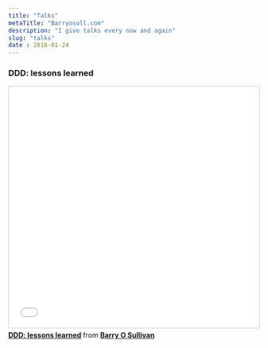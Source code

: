 ```yaml
---
title: "Talks"
metaTitle: "Barryosull.com"
description: "I give talks every now and again"
slug: "talks"
date : 2018-01-24
---
```


### DDD: lessons learned
<iframe src="//www.slideshare.net/slideshow/embed_code/key/2twCFqgSQAdoNF" width="595" height="485" frameborder="0" marginwidth="0" marginheight="0" scrolling="no" style="border:1px solid #CCC; border-width:1px; margin-bottom:5px; max-width: 100%;" allowfullscreen> </iframe> <div style="margin-bottom:5px"> <strong> <a href="//www.slideshare.net/BarryOSullivan18/ddd-lessons-learned" title="DDD: lessons learned" target="_blank">DDD: lessons learned</a> </strong> from <strong><a href="https://www.slideshare.net/BarryOSullivan18" target="_blank">Barry O Sullivan</a></strong> </div>

